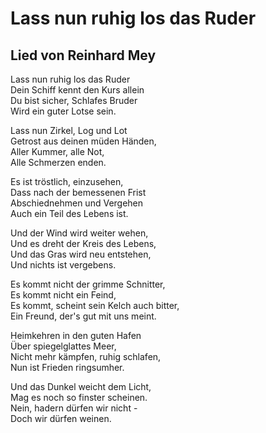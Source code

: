 # Lass nun ruhig los das Ruder

## Lied von Reinhard Mey



Lass nun ruhig los das Ruder  
Dein Schiff kennt den Kurs allein  
Du bist sicher, Schlafes Bruder  
Wird ein guter Lotse sein.

Lass nun Zirkel, Log und Lot  
Getrost aus deinen müden Händen,  
Aller Kummer, alle Not,  
Alle Schmerzen enden.

Es ist tröstlich, einzusehen,  
Dass nach der bemessenen Frist  
Abschiednehmen und Vergehen  
Auch ein Teil des Lebens ist.

Und der Wind wird weiter wehen,  
Und es dreht der Kreis des Lebens,  
Und das Gras wird neu entstehen,  
Und nichts ist vergebens.

Es kommt nicht der grimme Schnitter,  
Es kommt nicht ein Feind,  
Es kommt, scheint sein Kelch auch bitter,  
Ein Freund, der's gut mit uns meint.

Heimkehren in den guten Hafen  
Über spiegelglattes Meer,  
Nicht mehr kämpfen, ruhig schlafen,  
Nun ist Frieden ringsumher.

Und das Dunkel weicht dem Licht,  
Mag es noch so finster scheinen.  
Nein, hadern dürfen wir nicht -  
Doch wir dürfen weinen.




